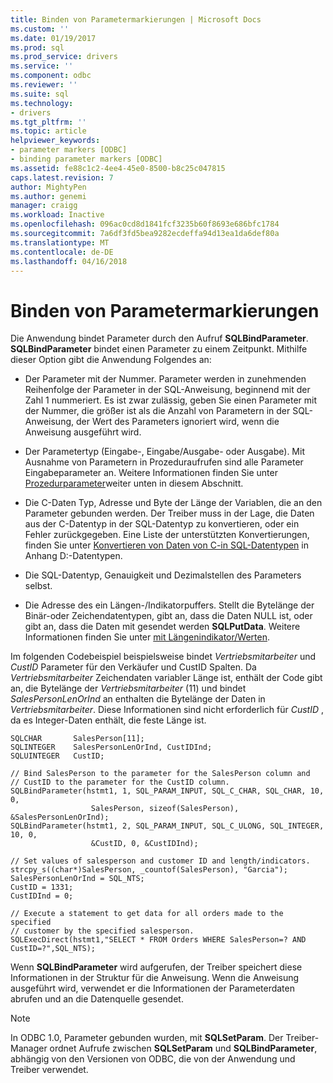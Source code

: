 ```yaml
---
title: Binden von Parametermarkierungen | Microsoft Docs
ms.custom: ''
ms.date: 01/19/2017
ms.prod: sql
ms.prod_service: drivers
ms.service: ''
ms.component: odbc
ms.reviewer: ''
ms.suite: sql
ms.technology:
- drivers
ms.tgt_pltfrm: ''
ms.topic: article
helpviewer_keywords:
- parameter markers [ODBC]
- binding parameter markers [ODBC]
ms.assetid: fe88c1c2-4ee4-45e0-8500-b8c25c047815
caps.latest.revision: 7
author: MightyPen
ms.author: genemi
manager: craigg
ms.workload: Inactive
ms.openlocfilehash: 096ac0cd8d1841fcf3235b60f8693e686bfc1784
ms.sourcegitcommit: 7a6df3fd5bea9282ecdeffa94d13ea1da6def80a
ms.translationtype: MT
ms.contentlocale: de-DE
ms.lasthandoff: 04/16/2018
---
```

# <a name="binding-parameter-markers"></a>Binden von Parametermarkierungen
Die Anwendung bindet Parameter durch den Aufruf **SQLBindParameter**. **SQLBindParameter** bindet einen Parameter zu einem Zeitpunkt. Mithilfe dieser Option gibt die Anwendung Folgendes an:  
  
-   Der Parameter mit der Nummer. Parameter werden in zunehmenden Reihenfolge der Parameter in der SQL-Anweisung, beginnend mit der Zahl 1 nummeriert. Es ist zwar zulässig, geben Sie einen Parameter mit der Nummer, die größer ist als die Anzahl von Parametern in der SQL-Anweisung, der Wert des Parameters ignoriert wird, wenn die Anweisung ausgeführt wird.  
  
-   Der Parametertyp (Eingabe-, Eingabe/Ausgabe- oder Ausgabe). Mit Ausnahme von Parametern in Prozeduraufrufen sind alle Parameter Eingabeparameter an. Weitere Informationen finden Sie unter [Prozedurparameter](../../../odbc/reference/develop-app/procedure-parameters.md)weiter unten in diesem Abschnitt.  
  
-   Die C-Daten Typ, Adresse und Byte der Länge der Variablen, die an den Parameter gebunden werden. Der Treiber muss in der Lage, die Daten aus der C-Datentyp in der SQL-Datentyp zu konvertieren, oder ein Fehler zurückgegeben. Eine Liste der unterstützten Konvertierungen, finden Sie unter [Konvertieren von Daten von C-in SQL-Datentypen](../../../odbc/reference/appendixes/converting-data-from-c-to-sql-data-types.md) in Anhang D:-Datentypen.  
  
-   Die SQL-Datentyp, Genauigkeit und Dezimalstellen des Parameters selbst.  
  
-   Die Adresse des ein Längen-/Indikatorpuffers. Stellt die Bytelänge der Binär-oder Zeichendatentypen, gibt an, dass die Daten NULL ist, oder gibt an, dass die Daten mit gesendet werden **SQLPutData**. Weitere Informationen finden Sie unter [mit Längenindikator/Werten](../../../odbc/reference/develop-app/using-length-and-indicator-values.md).  
  
 Im folgenden Codebeispiel beispielsweise bindet *Vertriebsmitarbeiter* und *CustID* Parameter für den Verkäufer und CustID Spalten. Da *Vertriebsmitarbeiter* Zeichendaten variabler Länge ist, enthält der Code gibt an, die Bytelänge der *Vertriebsmitarbeiter* (11) und bindet *SalesPersonLenOrInd* an enthalten die Bytelänge der Daten in *Vertriebsmitarbeiter*. Diese Informationen sind nicht erforderlich für *CustID* , da es Integer-Daten enthält, die feste Länge ist.  
  
```  
SQLCHAR       SalesPerson[11];  
SQLINTEGER    SalesPersonLenOrInd, CustIDInd;  
SQLUINTEGER   CustID;  
  
// Bind SalesPerson to the parameter for the SalesPerson column and  
// CustID to the parameter for the CustID column.  
SQLBindParameter(hstmt1, 1, SQL_PARAM_INPUT, SQL_C_CHAR, SQL_CHAR, 10, 0,  
                  SalesPerson, sizeof(SalesPerson), &SalesPersonLenOrInd);  
SQLBindParameter(hstmt1, 2, SQL_PARAM_INPUT, SQL_C_ULONG, SQL_INTEGER, 10, 0,  
                  &CustID, 0, &CustIDInd);  
  
// Set values of salesperson and customer ID and length/indicators.  
strcpy_s((char*)SalesPerson, _countof(SalesPerson), "Garcia");  
SalesPersonLenOrInd = SQL_NTS;  
CustID = 1331;  
CustIDInd = 0;  
  
// Execute a statement to get data for all orders made to the specified  
// customer by the specified salesperson.  
SQLExecDirect(hstmt1,"SELECT * FROM Orders WHERE SalesPerson=? AND CustID=?",SQL_NTS);  
```  
  
 Wenn **SQLBindParameter** wird aufgerufen, der Treiber speichert diese Informationen in der Struktur für die Anweisung. Wenn die Anweisung ausgeführt wird, verwendet er die Informationen der Parameterdaten abrufen und an die Datenquelle gesendet.  
  
> [!NOTE]  
>  In ODBC 1.0, Parameter gebunden wurden, mit **SQLSetParam**. Der Treiber-Manager ordnet Aufrufe zwischen **SQLSetParam** und **SQLBindParameter**, abhängig von den Versionen von ODBC, die von der Anwendung und Treiber verwendet.
